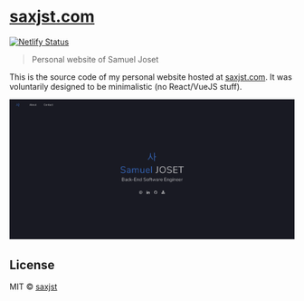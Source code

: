 # [saxjst.com](https://saxjst.com)
[![Netlify Status](https://api.netlify.com/api/v1/badges/366a7436-480c-4cd2-a6eb-4c02f0459f5b/deploy-status)](https://app.netlify.com/sites/pensive-johnson-8e7d33/deploys)
> Personal website of Samuel Joset

This is the source code of my personal website hosted at [saxjst.com](https://saxjst.com). It was voluntarily designed to be minimalistic (no React/VueJS stuff).

<div align="center">
<a href="https://sindresorhus.com">
	<img src="screenshot-home.png" width="600">
</a>
</div>

## License

MIT © [saxjst](https://saxjst.com)
